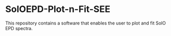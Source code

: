 # SolOEPD-Plot-n-Fit-SEE
 This repository contains a software that enables the user to plot and fit SolO EPD spectra. 
